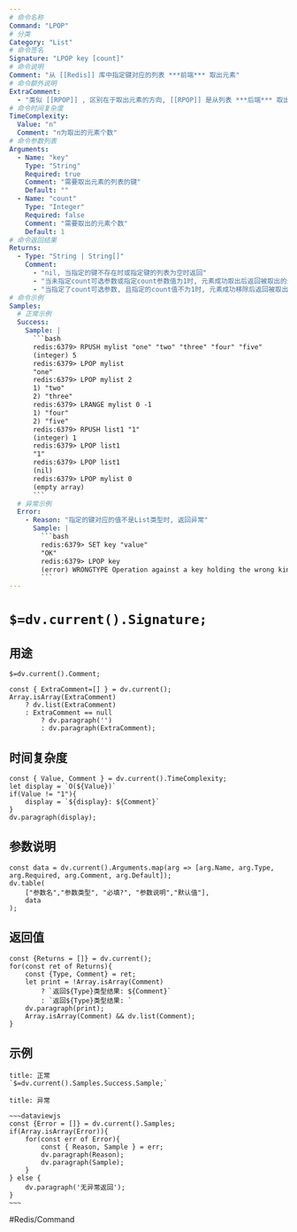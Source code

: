 ```yaml
---
# 命令名称
Command: "LPOP"
# 分类
Category: "List"
# 命令签名
Signature: "LPOP key [count]"
# 命令说明
Comment: "从 [[Redis]] 库中指定键对应的列表 ***前端*** 取出元素"
# 命令额外说明
ExtraComment:
  - "类似 [[RPOP]] , 区别在于取出元素的方向, [[RPOP]] 是从列表 ***后端*** 取出元素, 此命令是从列表 ***前端*** 取出元素"
# 命令时间复杂度
TimeComplexity:
  Value: "n"
  Comment: "n为取出的元素个数"
# 命令参数列表
Arguments:
  - Name: "key"
    Type: "String"
    Required: true
    Comment: "需要取出元素的列表的键"
    Default: ""
  - Name: "count"
    Type: "Integer"
    Required: false
    Comment: "需要取出的元素个数"
    Default: 1
# 命令返回结果
Returns:
  - Type: "String | String[]"
    Comment:
      - "nil, 当指定的键不存在时或指定键的列表为空时返回"
      - "当未指定count可选参数或指定count参数值为1时, 元素成功取出后返回被取出的元素"
      - "当指定了count可选参数, 且指定的count值不为1时, 元素成功移除后返回被取出的元素组成数组"
# 命令示例
Samples:
  # 正常示例
  Success:
    Sample: |
      ```bash
      redis:6379> RPUSH mylist "one" "two" "three" "four" "five"
      (integer) 5
      redis:6379> LPOP mylist
      "one"
      redis:6379> LPOP mylist 2
      1) "two"
      2) "three"
      redis:6379> LRANGE mylist 0 -1
      1) "four"
      2) "five"
      redis:6379> RPUSH list1 "1"
      (integer) 1
      redis:6379> LPOP list1
      "1"
      redis:6379> LPOP list1
      (nil)
      redis:6379> LPOP mylist 0
      (empty array)
      ```
  # 异常示例
  Error:
    - Reason: "指定的键对应的值不是List类型时, 返回异常"
      Sample: |
        ```bash
        redis:6379> SET key "value"
        "OK"
        redis:6379> LPOP key
        (error) WRONGTYPE Operation against a key holding the wrong kind of value
        ``` 
---
```


# `$=dv.current().Signature;`

## 用途
`$=dv.current().Comment;`

```dataviewjs
const { ExtraComment=[] } = dv.current();
Array.isArray(ExtraComment) 
	? dv.list(ExtraComment) 
	: ExtraComment == null 
		? dv.paragraph('') 
		: dv.paragraph(ExtraComment);
```

## 时间复杂度
```dataviewjs
const { Value, Comment } = dv.current().TimeComplexity;
let display = `O(${Value})`
if(Value != "1"){
	display = `${display}: ${Comment}`
}
dv.paragraph(display);
```

## 参数说明
```dataviewjs
const data = dv.current().Arguments.map(arg => [arg.Name, arg.Type, arg.Required, arg.Comment, arg.Default]);
dv.table(
	["参数名","参数类型", "必填?", "参数说明","默认值"],
	data
);
```

## 返回值
```dataviewjs
const {Returns = []} = dv.current();
for(const ret of Returns){
	const {Type, Comment} = ret;
	let print = !Array.isArray(Comment) 
		? `返回${Type}类型结果: ${Comment}`
		: `返回${Type}类型结果: `
	dv.paragraph(print);
	Array.isArray(Comment) && dv.list(Comment);
}
```

## 示例
```ad-success
title: 正常
`$=dv.current().Samples.Success.Sample;`
```

```ad-danger
title: 异常

~~~dataviewjs
const {Error = []} = dv.current().Samples;
if(Array.isArray(Error)){
	for(const err of Error){
		const { Reason, Sample } = err;
		dv.paragraph(Reason);
		dv.paragraph(Sample);
	}
} else {
	dv.paragraph('无异常返回');
}
~~~

```

#Redis/Command 